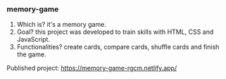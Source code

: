 ### memory-game

1. Which is? it's a memory game.
2. Goal? this project was developed to train skills with HTML, CSS and JavaScript.
3. Functionalities? create cards, compare cards, shuffle cards and finish the game.

Published project: https://memory-game-rgcm.netlify.app/
